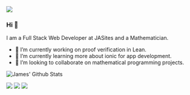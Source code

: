 <img src="https://github.com/jamesa9283/jamesa9283/blob/master/GitHubBanner.png">

### Hi 👋
I am a Full Stack Web Developer at JASites and a Mathematician.
- 🔭 I’m currently working on proof verification in Lean.
- 🌱 I’m currently learning more about ionic for app development.
- 🤝 I’m looking to collaborate on mathematical programming projects. 

![James' Github Stats](https://github-readme-stats.vercel.app/api?username=jamesa9283)

[<img src="https://img.shields.io/badge/twitter-%231DA1F2.svg?&style=for-the-badge&logo=twitter&logoColor=white" />](https://twitter.com/AlephJamesA) [<img src="https://img.shields.io/badge/linkedin-%230077B5.svg?&style=for-the-badge&logo=linkedin&logoColor=white" />](https://www.linkedin.com/in/jamesa9283/) [<img src = "https://img.shields.io/badge/instagram-%23E4405F.svg?&style=for-the-badge&logo=instagram&logoColor=white">](https://www.instagram.com/jamesalexarthur/)
